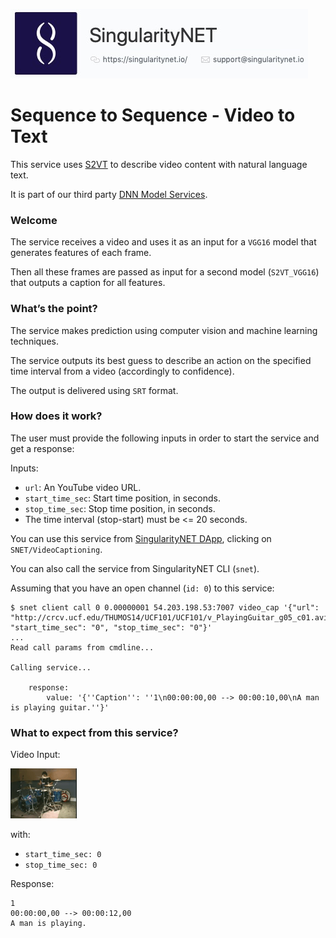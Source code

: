 [issue-template]: ../../../issues/new?template=BUG_REPORT.md
[feature-template]: ../../../issues/new?template=FEATURE_REQUEST.md

![singnetlogo](../assets/singnet-logo.jpg?raw=true 'SingularityNET')

# Sequence to Sequence - Video to Text

This service uses [S2VT](https://vsubhashini.github.io/s2vt.html) to describe video content with natural language text.

It is part of our third party [DNN Model Services](https://github.com/singnet/dnn-model-services).

### Welcome

The service receives a video and uses it as an input for a `VGG16` model that generates features of each frame.

Then all these frames are passed as input for a second model (`S2VT_VGG16`) that outputs a caption for all features.

### What’s the point?

The service makes prediction using computer vision and machine learning techniques.

The service outputs its best guess to describe an action on the specified time interval from 
a video (accordingly to confidence).

The output is delivered using `SRT` format.

### How does it work?

The user must provide the following inputs in order to start the service and get a response:

Inputs:
  - `url`: An YouTube video URL.
  - `start_time_sec`: Start time position, in seconds.
  - `stop_time_sec`: Stop time position, in seconds.
  - The time interval (stop-start) must be <= 20 seconds.

You can use this service from [SingularityNET DApp](http://alpha.singularitynet.io/), clicking on `SNET/VideoCaptioning`.

You can also call the service from SingularityNET CLI (`snet`).

Assuming that you have an open channel (`id: 0`) to this service:

```
$ snet client call 0 0.00000001 54.203.198.53:7007 video_cap '{"url": "http://crcv.ucf.edu/THUMOS14/UCF101/UCF101/v_PlayingGuitar_g05_c01.avi", "start_time_sec": "0", "stop_time_sec": "0"}'
...
Read call params from cmdline...

Calling service...

    response:
        value: '{''Caption'': ''1\n00:00:00,00 --> 00:00:10,00\nA man is playing guitar.''}'
```

### What to expect from this service?

Video Input:

![Drums Splash 1](../assets/users_guide/playing_drums.gif)

with:
- `start_time_sec: 0`
- `stop_time_sec: 0`

Response:
```
1
00:00:00,00 --> 00:00:12,00
A man is playing.
```